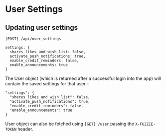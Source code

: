 User Settings
=============

Updating user settings
----------------------

```
[POST] /api/user_settings

settings: {
  shares_likes_and_wish_list: false,
  activate_push_notifications: true,
  enable_credit_reminders: false,    
  enable_announcements: true       
}
```

The User object (which is returned after a successful login into the app) will contain the saved settings for that user - 

```
"settings": {
  "shares_likes_and_wish_list": false,
  "activate_push_notifications": true,
  "enable_credit_reminders": false,
  "enable_announcements": true
}
```

User object can also be fetched using `[GET] /user` passing the `X-FUZZIE-TOKEN` header.
